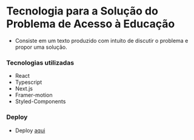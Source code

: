 # Tecnologia para a Solução do Problema de Acesso à Educação

- Consiste em um texto produzido com intuito de discutir o problema e propor uma solução.

### Tecnologias utilizadas

 - React
 - Typescript
 - Next.js
 - Framer-motion
 - Styled-Components

### Deploy

  - Deploy [aqui]()